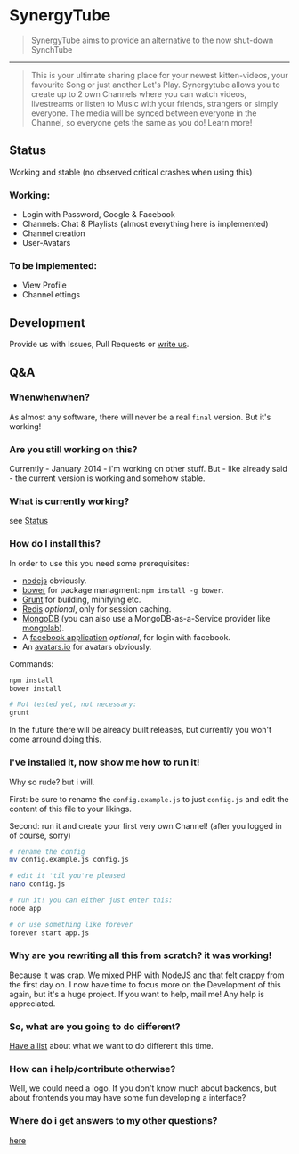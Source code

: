 # SynergyTube
> SynergyTube aims to provide an alternative to the now shut-down SynchTube

---
> This is your ultimate sharing place for your newest kitten-videos, your favourite Song or just another Let's Play. Synergytube allows you to create up to 2 own Channels where you can watch videos, livestreams or listen to Music with your friends, strangers or simply everyone. The media will be synced between everyone in the Channel, so everyone gets the same as you do!
Learn more!


## Status
Working and stable (no observed critical crashes when using this)


### Working:
* Login with Password, Google & Facebook
* Channels: Chat & Playlists (almost everything here is implemented)
* Channel creation
* User-Avatars

### To be implemented:
* View Profile
* Channel ettings

## Development
Provide us with Issues, Pull Requests or [write us](mailto:screeny05@gmail.com).

## Q&A

### Whenwhenwhen?
As almost any software, there will never be a real `final` version. But it's working!

### Are you still working on this?
Currently - January 2014 - i'm working on other stuff. But - like already said - the current version is working and somehow stable.

### What is currently working?
see [Status](#working)

### How do I install this?
In order to use this you need some prerequisites:
* [nodejs](http://nodejs.org/) obviously.
* [bower](http://bower.io/) for package managment: `npm install -g bower`.
* [Grunt](http://gruntjs.com/) for building, minifying etc.
* [Redis](http://redis.io/) *optional*, only for session caching.
* [MongoDB](http://www.mongodb.org/) (you can also use a MongoDB-as-a-Service provider like [mongolab](https://mongolab.com/)).
* A [facebook application](https://developers.facebook.com/apps) *optional*, for login with facebook.
* An [avatars.io](https://avatars.io) for avatars obviously.

Commands:
```bash
npm install
bower install

# Not tested yet, not necessary:
grunt
```

In the future there will be already built releases, but currently you won't come arround doing this.

### I've installed it, now show me how to run it!
Why so rude? but i will.

First: be sure to rename the `config.example.js` to just `config.js` and edit the content of this file to your likings.

Second: run it and create your first very own Channel! (after you logged in of course, sorry)

```bash
# rename the config
mv config.example.js config.js

# edit it 'til you're pleased
nano config.js

# run it! you can either just enter this:
node app

# or use something like forever
forever start app.js

```

### Why are you rewriting all this from scratch? it was working!
Because it was crap. We mixed PHP with NodeJS and that felt crappy from the first day on.
I now have time to focus more on the Development of this again, but it's a huge project.
If you want to help, mail me! Any help is appreciated.

### So, what are you going to do different?
[Have a list](https://github.com/TeamSynergy/SynergyTube-deprec/issues/154) about what we want
to do different this time.

### How can i help/contribute otherwise?
Well, we could need a logo. If you don't know much about backends,
but about frontends you may have some fun developing a interface?

### Where do i get answers to my other questions?
[here](https://github.com/TeamSynergy/SynergyTube-deprec)
